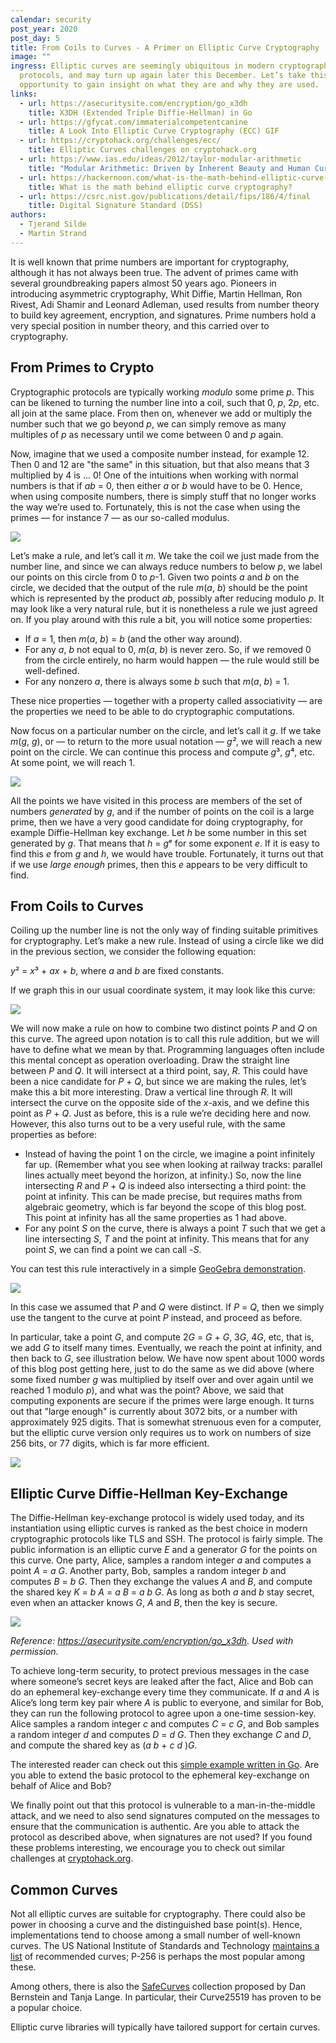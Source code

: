```yaml
---
calendar: security
post_year: 2020
post_day: 5
title: From Coils to Curves - A Primer on Elliptic Curve Cryptography
image: ""
ingress: Elliptic curves are seemingly ubiquitous in modern cryptographic
  protocols, and may turn up again later this December. Let’s take this
  opportunity to gain insight on what they are and why they are used.
links:
  - url: https://asecuritysite.com/encryption/go_x3dh
    title: X3DH (Extended Triple Diffie-Hellman) in Go
  - url: https://gfycat.com/immaterialcompetentcanine
    title: A Look Into Elliptic Curve Cryptography (ECC) GIF
  - url: https://cryptohack.org/challenges/ecc/
    title: Elliptic Curves challenges on cryptohack.org
  - url: https://www.ias.edu/ideas/2012/taylor-modular-arithmetic
    title: "Modular Arithmetic: Driven by Inherent Beauty and Human Curiosity"
  - url: https://hackernoon.com/what-is-the-math-behind-elliptic-curve-cryptography-f61b25253da3
    title: What is the math behind elliptic curve cryptography?
  - url: https://csrc.nist.gov/publications/detail/fips/186/4/final
    title: Digital Signature Standard (DSS)
authors:
  - Tjerand Silde
  - Martin Strand
---
```

It is well known that prime numbers are important for cryptography, although it has not always been true. The advent of primes came with several groundbreaking papers almost 50 years ago. Pioneers in introducing asymmetric cryptography, Whit Diffie, Martin Hellman, Ron Rivest, Adi Shamir and Leonard Adleman, used results from number theory to build key agreement, encryption, and signatures. Prime numbers hold a very special position in number theory, and this carried over to cryptography.

## From Primes to Crypto

Cryptographic protocols are typically working *modulo* some prime *p*. This can be likened to turning the number line into a coil, such that 0, *p*, 2*p*, etc. all join at the same place. From then on, whenever we add or multiply the number such that we go beyond *p*, we can simply remove as many multiples of *p* as necessary until we come between 0 and *p* again.

Now, imagine that we used a composite number instead, for example 12. Then 0 and 12 are "the same" in this situation, but that also means that 3 multiplied by 4 is ... 0! One of the intuitions when working with normal numbers is that if *ab* = 0, then either *a* or *b* would have to be 0. Hence, when using composite numbers, there is simply stuff that no longer works the way we’re used to. Fortunately, this is not the case when using the primes — for instance 7 — as our so-called modulus.

![](/assets/curves.png)

Let’s make a rule, and let’s call it *m*. We take the coil we just made from the number line, and since we can always reduce numbers to below *p*, we label our points on this circle from 0 to *p*-1. Given two points *a* and *b* on the circle, we decided that the output of the rule *m*(*a*, *b*) should be the point which is represented by the product *ab*, possibly after reducing modulo *p*. It may look like a very natural rule, but it is nonetheless a rule we just agreed on. If you play around with this rule a bit, you will notice some properties:

* If *a* = 1, then *m*(*a*, *b*) = *b* (and the other way around).
* For any *a*, *b* not equal to 0, *m*(*a*, *b*) is never zero. So, if we removed 0 from the circle entirely, no harm would happen — the rule would still be well-defined.
* For any nonzero *a*, there is always some *b* such that *m*(*a*, *b*) = 1.

These nice properties — together with a property called associativity — are the properties we need to be able to do cryptographic computations.

Now focus on a particular number on the circle, and let’s call it *g*. If we take *m*(*g*, *g*), or — to return to the more usual notation — *g²*, we will reach a new point on the circle. We can continue this process and compute *g*³, *g*⁴, etc. At some point, we will reach 1. 

![](/assets/cyclic_group.gif)

All the points we have visited in this process are members of the set of numbers *generated* by *g*, and if the number of points on the coil is a large prime, then we have a very good candidate for doing cryptography, for example Diffie-Hellman key exchange. Let *h* be some number in this set generated by *g*. That means that *h* = *g*ᵉ for some exponent *e*. If it is easy to find this *e* from *g* and *h*, we would have trouble. Fortunately, it turns out that if we use *large enough* primes, then this *e* appears to be very difficult to find.

## From Coils to Curves

Coiling up the number line is not the only way of finding suitable primitives for cryptography. Let’s make a new rule. Instead of using a circle like we did in the previous section, we consider the following equation:

*y*² = *x*³ + *ax* + *b*, where *a* and *b* are fixed constants.

If we graph this in our usual coordinate system, it may look like this curve:

![](/assets/curves2.png)

We will now make a rule on how to combine two distinct points *P* and *Q* on this curve. The agreed upon notation is to call this rule addition, but we will have to define what we mean by that. Programming languages often include this mental concept as operation overloading. Draw the straight line between *P* and *Q*. It will intersect at a third point, say, *R*. This could have been a nice candidate for *P* + *Q*, but since we are making the rules, let’s make this a bit more interesting. Draw a vertical line through *R*. It will intersect the curve on the opposite side of the *x*-axis, and we define this point as *P* + *Q*. Just as before, this is a rule we’re deciding here and now. However, this also turns out to be a very useful rule, with the same properties as before:

* Instead of having the point 1 on the circle, we imagine a point infinitely far up. (Remember what you see when looking at railway tracks: parallel lines actually meet beyond the horizon, at infinity.) So, now the line intersecting *R* and *P* + *Q* is indeed also intersecting a third point: the point at infinity. This can be made precise, but requires maths from algebraic geometry, which is far beyond the scope of this blog post. This point at infinity has all the same properties as 1 had above.
* For any point *S* on the curve, there is always a point *T* such that we get a line intersecting *S*, *T* and the point at infinity. This means that for any point *S*, we can find a point we can call -*S*.

You can test this rule interactively in a simple [GeoGebra demonstration](https://www.geogebra.org/m/ukhajwzs).

![](/assets/ec_group_law.gif)

In this case we assumed that *P* and *Q* were distinct. If *P* = *Q*, then we simply use the tangent to the curve at point *P* instead, and proceed as before.

In particular, take a point *G*, and compute 2*G* = *G* + *G*, 3*G*, 4*G*, etc, that is, we add *G* to itself many times.  Eventually, we reach the point at infinity, and then back to *G*, see illustration below. We have now spent about 1000 words of this blog post getting here, just to do the same as we did above (where some fixed number *g* was multiplied by itself over and over again until we reached 1 modulo *p*), and what was the point? Above, we said that computing exponents are secure if the primes were large enough. It turns out that "large enough" is currently about 3072 bits, or a number with approximately 925 digits. That is somewhat strenuous even for a computer, but the elliptic curve version only requires us to work on numbers of size 256 bits, or 77 digits, which is far more efficient.

![](/assets/ec_cyclic_group.gif)

## Elliptic Curve Diffie-Hellman Key-Exchange

The Diffie-Hellman key-exchange protocol is widely used today, and its instantiation using elliptic curves is ranked as the best choice in modern cryptographic protocols like TLS and SSH. The protocol is fairly simple. The public information is an elliptic curve *E* and a generator *G* for the points on this curve. One party, Alice, samples a random integer *a* and computes a point *A* = *a* *G*. Another party, Bob, samples a random integer *b* and computes *B* = *b* *G*. Then they exchange the values *A* and *B*, and compute the shared key *K* = *b* *A* = *a* *B* = *a* *b* *G*. As long as both *a* and *b* stay secret, even when an attacker knows *G*, *A* and *B*, then the key is secure.

![](/assets/dh.png)

*Reference: <https://asecuritysite.com/encryption/go_x3dh>. Used with permission.*

To achieve long-term security, to protect previous messages in the case where someone’s secret keys are leaked after the fact, Alice and Bob can do an ephemeral key-exchange every time they communicate. If *a* and *A* is Alice’s long term key pair where *A* is public to everyone, and similar for Bob, they can run the following protocol to agree upon a one-time session-key. Alice samples a random integer *c* and computes *C* = *c* *G*, and Bob samples a random integer *d* and computes *D* = *d* *G*. Then they exchange *C* and *D*, and compute the shared key as (*a* *b* + *c* *d* )*G*.

The interested reader can check out this [simple example written in Go](https://play.golang.org/p/qJBI0_2lsGP). Are you able to extend the basic protocol to the ephemeral key-exchange on behalf of Alice and Bob?

We finally point out that this protocol is vulnerable to a man-in-the-middle attack, and we need to also send signatures computed on the messages to ensure that the communication is authentic. Are you able to attack the protocol as described above, when signatures are not used? If you found these problems interesting, we encourage you to check out similar challenges at [cryptohack.org](https://cryptohack.org/challenges/ecc/).

## Common Curves

Not all elliptic curves are suitable for cryptography. There could also be power in choosing a curve and the distinguished base point(s). Hence, implementations tend to choose among a small number of well-known curves. The US National Institute of Standards and Technology [maintains a list](https://csrc.nist.gov/publications/detail/fips/186/4/final) of recommended curves; P-256 is perhaps the most popular among these. 

Among others, there is also the [SafeCurves](https://safecurves.cr.yp.to) collection proposed by Dan Bernstein and Tanja Lange. In particular, their Curve25519 has proven to be a popular choice.

Elliptic curve libraries will typically have tailored support for certain curves.